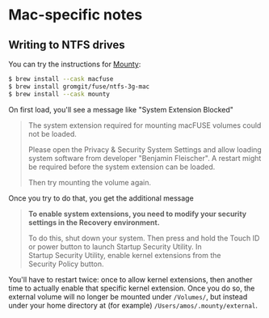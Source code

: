 # Mac-specific notes

## Writing to NTFS drives

You can try the instructions for [Mounty](https://mounty.app/#installation):

```bash
$ brew install --cask macfuse
$ brew install gromgit/fuse/ntfs-3g-mac
$ brew install --cask mounty
```

On first load, you'll see a message like "System Extension Blocked"

> The system extension required for mounting macFUSE volumes could not be loaded.
>
> Please open the Privacy & Security System Settings and allow loading system software from developer "Benjamin Fleischer". A restart might be required before the system extension can be loaded.
>
> Then try mounting the volume again.

Once you try to do that, you get the additional message

> **To enable system extensions, you need to modify your security settings in the Recovery environment.**
>
> To do this, shut down your system. Then press and hold the Touch ID or power button to launch Startup Security Utility. In Startup Security Utility, enable kernel extensions from the Security Policy button.

You'll have to restart twice: once to allow kernel extensions, then another time to actually enable that specific kernel extension. Once you do so, the external volume will no longer be mounted under `/Volumes/`, but instead under your home directory at (for example) `/Users/amos/.mounty/external`.
